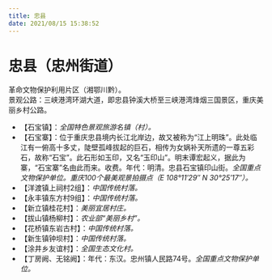 ```yaml
---
title: 忠县
date: 2021/08/15 15:38:52
---
```


# 忠县（忠州街道）
革命文物保护利用片区（湘鄂川黔）。  
景观公路：三峡港湾环湖大道，即忠县钟溪大桥至三峡港湾烽烟三国景区，重庆美丽乡村公路。  
* 【石宝镇】：*全国特色景观旅游名镇（村）。*
* 【石宝寨】：位于重庆忠县境内长江北岸边，故又被称为“江上明珠”。此处临江有一俯高十多丈，陡壁孤峰拔起的巨石，相传为女娲补天所遗的一尊五彩石，故称“石宝”。此石形如玉印，又名“玉印山”。明末谭宏起义，据此为寨，“石宝寨”名由此而来。收费。年代：明清。忠县石宝镇印山街。*全国重点文物保护单位。重庆100个最美观景拍摄点（E 108°11′29″ N 30°25′17″）。*
* 【洋渡镇上祠村2组】：*中国传统村落。*
* 【永丰镇东方村9组】：*中国传统村落。*
* 【新立镇桂花村】：*美丽宜居村庄。*
* 【拔山镇杨柳村】：*农业部“美丽乡村”。*
* 【花桥镇东岩古村】：*中国传统村落。*
* 【新生镇钟坝村】：*中国传统村落。*
* 【涂井乡友谊村】：*全国生态文化村。*
* 【丁房阙、无铭阙】：年代：东汉。忠州镇人民路74号。*全国重点文物保护单位。*